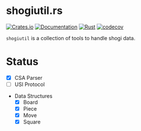 # shogiutil.rs

[![Crates.io](https://img.shields.io/crates/v/shogiutil)](https://crates.io/crates/shogiutil)
[![Documentation](https://docs.rs/shogiutil/badge.svg)](https://docs.rs/shogiutil/)
[![Rust](https://github.com/kenkoooo/shogiutil-rs/workflows/Rust/badge.svg)](https://github.com/kenkoooo/shogiutil-rs/actions)
[![codecov](https://codecov.io/gh/kenkoooo/shogiutil-rs/branch/main/graph/badge.svg)](https://codecov.io/gh/kenkoooo/shogiutil-rs)

`shogiutil` is a collection of tools to handle shogi data.

# Status
- [x] CSA Parser
- [ ] USI Protocol
- Data Structures
  - [x] Board
  - [x] Piece
  - [x] Move
  - [x] Square
